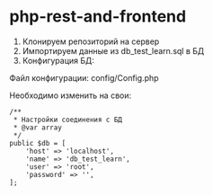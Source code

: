 # php-rest-and-frontend

1. Клонируем репозиторий на сервер
2. Импортируем данные из db_test_learn.sql в БД
3. Конфигурация БД:

Файл конфигурации:
config/Config.php

Необходимо изменить на свои:


    /**
     * Настройки соединения с БД
     * @var array 
     */
    public $db = [
        'host' => 'localhost',
        'name' => 'db_test_learn',
        'user' => 'root',
        'password' => '',        
    ];
 
